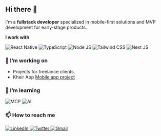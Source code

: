 ## Hi there 👋

I'm a **fullstack developer** specialized in mobile-first solutions and MVP development for early-stage products.

**I work with**

<div display="flex">
  <img src="https://img.shields.io/badge/react-%2320232a.svg?style=for-the-badge&logo=react&logoColor=%2361DAFB" alt="React Native"/>
  <img src="https://img.shields.io/badge/typescript-%23007ACC.svg?style=for-the-badge&logo=typescript&logoColor=white" alt="TypeScript"/>
    <img src="https://img.shields.io/badge/typescript-%23007ACC.svg?style=for-the-badge&logo=typescript&logoColor=white" alt="Node JS"/>
  <img src="https://img.shields.io/badge/Gatsby-%23663399.svg?style=for-the-badge&logo=gatsby&logoColor=white" alt="Tailwind CSS"/>
  <img src="https://img.shields.io/badge/Next-black?style=for-the-badge&logo=next.js&logoColor=white" alt="Next JS"/>
</div>

### 🔭 I’m working on

- Projects for freelance clients.
- Kheir App [Mobile app project](https://www.kheirapp.com)

### 📖 I’m learning

<div display="flex">
  <img src="https://img.shields.io/badge/hyperledger-2F3134?style=for-the-badge&logo=hyperledger&logoColor=white" alt="MCP"/>
  <img src="https://img.shields.io/badge/Ethereum-3C3C3D?style=for-the-badge&logo=Ethereum&logoColor=white" alt="AI"/>
</div>

### 📫 How to reach me

<div display="flex">
  <a href="https://www.linkedin.com/in/toni-martin-649251185/">
    <img src="https://img.shields.io/badge/linkedin-%230077B5.svg?style=for-the-badge&logo=linkedin&logoColor=white" alt="LinkedIn"/>
  </a>
  <a href="https://x.com/amartin770">
    <img src="https://img.shields.io/badge/codewithbernard-%231DA1F2.svg?style=for-the-badge&logo=Twitter&logoColor=white" alt="Twitter"/>
  </a>
  <a href="">
    <img src="https://img.shields.io/badge/Medium-12100E?style=for-the-badge&logo=medium&logoColor=white" alt="Gmail"/>
  </a>
</div>
